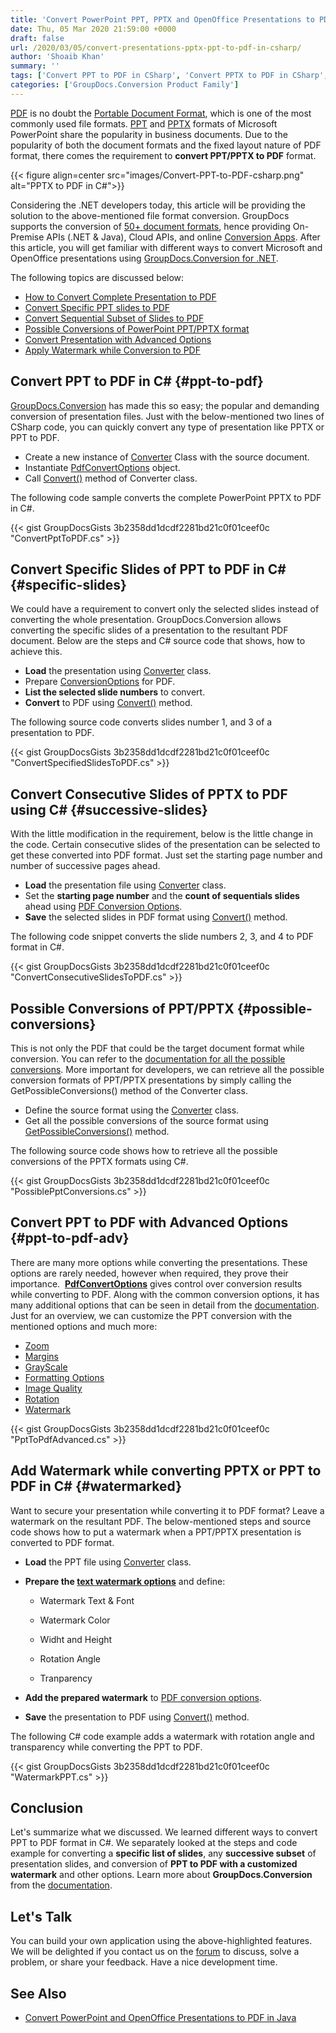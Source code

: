 ```yaml
---
title: 'Convert PowerPoint PPT, PPTX and OpenOffice Presentations to PDF in C#'
date: Thu, 05 Mar 2020 21:59:00 +0000
draft: false
url: /2020/03/05/convert-presentations-pptx-ppt-to-pdf-in-csharp/
author: 'Shoaib Khan'
summary: ''
tags: ['Convert PPT to PDF in CSharp', 'Convert PPTX to PDF in CSharp', 'CSharp PPT to PDF', 'CSharp PPTX to PDF', ]
categories: ['GroupDocs.Conversion Product Family']
---
```


[PDF](https://wiki.fileformat.com/view/pdf/) is no doubt the [Portable Document Format](https://en.wikipedia.org/wiki/PDF), which is one of the most commonly used file formats. [PPT](https://wiki.fileformat.com/presentation/ppt/) and [PPTX](https://wiki.fileformat.com/presentation/pptx/) formats of Microsoft PowerPoint share the popularity in business documents. Due to the popularity of both the document formats and the fixed layout nature of PDF format, there comes the requirement to **convert PPT/PPTX to PDF** format.



{{< figure align=center src="images/Convert-PPT-to-PDF-csharp.png" alt="PPTX to PDF in C#">}}


Considering the .NET developers today, this article will be providing the solution to the above-mentioned file format conversion. GroupDocs supports the conversion of [50+ document formats](https://docs.groupdocs.com/conversion/net/supported-document-formats/), hence providing On-Premise APIs (.NET & Java), Cloud APIs, and online [Conversion Apps](https://products.groupdocs.app/conversion/family). After this article, you will get familiar with different ways to convert Microsoft and OpenOffice presentations using [GroupDocs.Conversion for .NET](https://products.groupdocs.com/conversion/net).

The following topics are discussed below:

*   [How to Convert Complete Presentation to PDF](#ppt-to-pdf)
*   [Convert Specific PPT slides to PDF](#specific-slides)
*   [Convert Sequential Subset of Slides to PDF](#successive-slides)
*   [Possible Conversions of PowerPoint PPT/PPTX format](#possible-conversions)
*   [Convert Presentation with Advanced Options](#ppt-to-pdf-adv)
*   [Apply Watermark while Conversion to PDF](#watermarked)

## Convert PPT to PDF in C# {#ppt-to-pdf}

[GroupDocs.Conversion](https://products.groupdocs.com/conversion) has made this so easy; the popular and demanding conversion of presentation files. Just with the below-mentioned two lines of CSharp code, you can quickly convert any type of presentation like PPTX or PPT to PDF.

*   Create a new instance of [Converter](https://apireference.groupdocs.com/net/conversion/groupdocs.conversion/converter) Class with the source document.
*   Instantiate [PdfConvertOptions](https://apireference.groupdocs.com/net/conversion/groupdocs.conversion.options.convert/pdfconvertoptions) object.
*   Call [Convert()](https://apireference.groupdocs.com/net/conversion/groupdocs.conversion/converter/methods/convert/2) method of Converter class.

The following code sample converts the complete PowerPoint PPTX to PDF in C#.

{{< gist GroupDocsGists 3b2358dd1dcdf2281bd21c0f01ceef0c "ConvertPptToPDF.cs" >}}

## Convert Specific Slides of PPT to PDF in C# {#specific-slides}

We could have a requirement to convert only the selected slides instead of converting the whole presentation. GroupDocs.Conversion allows converting the specific slides of a presentation to the resultant PDF document. Below are the steps and C# source code that shows, how to achieve this.

*   **Load** the presentation using [Converter](https://apireference.groupdocs.com/conversion/net/groupdocs.conversion/converter) class.
*   Prepare [ConversionOptions](https://apireference.groupdocs.com/conversion/net/groupdocs.conversion.options.convert/pdfconvertoptions) for PDF.
*   **List the selected slide numbers** to convert.
*   **Convert** to PDF using [Convert()](https://apireference.groupdocs.com/conversion/net/groupdocs.conversion/converter/methods/convert/index) method.

The following source code converts slides number 1, and 3 of a presentation to PDF.

{{< gist GroupDocsGists 3b2358dd1dcdf2281bd21c0f01ceef0c "ConvertSpecifiedSlidesToPDF.cs" >}}

## Convert Consecutive Slides of PPTX to PDF using C# {#successive-slides}

With the little modification in the requirement, below is the little change in the code. Certain consecutive slides of the presentation can be selected to get these converted into PDF format. Just set the starting page number and number of successive pages ahead.

*   **Load** the presentation file using [Converter](https://apireference.groupdocs.com/conversion/net/groupdocs.conversion/converter) class.
*   Set the **starting page number** and the **count of sequentials slides** ahead using [PDF Conversion Options](https://apireference.groupdocs.com/conversion/net/groupdocs.conversion.options.convert/pdfconvertoptions).
*   **Save** the selected slides in PDF format using [Convert()](https://apireference.groupdocs.com/conversion/net/groupdocs.conversion/converter/methods/convert/index) method.

The following code snippet converts the slide numbers 2, 3, and 4 to PDF format in C#.

{{< gist GroupDocsGists 3b2358dd1dcdf2281bd21c0f01ceef0c "ConvertConsecutiveSlidesToPDF.cs" >}}

## Possible Conversions of PPT/PPTX {#possible-conversions}

This is not only the PDF that could be the target document format while conversion. You can refer to the [documentation for all the possible conversions](https://docs.groupdocs.com/conversion/net/supported-document-formats/). More important for developers, we can retrieve all the possible conversion formats of PPT/PPTX presentations by simply calling the GetPossibleConversions() method of the Converter class.

*   Define the source format using the [Converter](https://apireference.groupdocs.com/conversion/net/groupdocs.conversion/converter) class.
*   Get all the possible conversions of the source format using [GetPossibleConversions()](https://apireference.groupdocs.com/conversion/net/groupdocs.conversion/converter/methods/getpossibleconversions/index) method.

The following source code shows how to retrieve all the possible conversions of the PPTX formats using C#.

{{< gist GroupDocsGists 3b2358dd1dcdf2281bd21c0f01ceef0c "PossiblePptConversions.cs" >}}

## Convert PPT to PDF with Advanced Options {#ppt-to-pdf-adv}

There are many more options while converting the presentations. These options are rarely needed, however when required, they prove their importance.  [**PdfConvertOptions**](https://apireference.groupdocs.com/net/conversion/groupdocs.conversion.options.convert/pdfconvertoptions) gives control over conversion results while converting to PDF. Along with the common conversion options, it has many additional options that can be seen in detail from the [documentation](https://docs.groupdocs.com/conversion/net/convert-to-pdf-with-advanced-options/#ConverttoPDFwithadvancedoptions-PdfOptions). Just for an overview, we can customize the PPT conversion with the mentioned options and much more:

*   [Zoom](https://apireference.groupdocs.com/net/conversion/groupdocs.conversion.options.convert/pdfoptions/properties/zoom)
*   [Margins](https://apireference.groupdocs.com/net/conversion/groupdocs.conversion.options.convert/pdfconvertoptions/properties/marginleft)
*   [GrayScale](https://apireference.groupdocs.com/net/conversion/groupdocs.conversion.options.convert/pdfoptions/properties/grayscale)
*   [Formatting Options](https://docs.groupdocs.com/display/conversionnet/Convert+to+PDF+with+advanced+options#ConverttoPDFwithadvancedoptions-PdfFormattingOptions)
*   [Image Quality](https://apireference.groupdocs.com/net/conversion/groupdocs.conversion.options.convert/pdfoptimizationoptions/properties/imagequality)
*   [Rotation](https://apireference.groupdocs.com/net/conversion/groupdocs.conversion.options.convert/pdfconvertoptions/properties/rotate)
*   [Watermark](https://apireference.groupdocs.com/conversion/net)

{{< gist GroupDocsGists 3b2358dd1dcdf2281bd21c0f01ceef0c "PptToPdfAdvanced.cs" >}}

## Add Watermark while converting PPTX or PPT to PDF in C# {#watermarked}

Want to secure your presentation while converting it to PDF format? Leave a watermark on the resultant PDF. The below-mentioned steps and source code shows how to put a watermark when a PPT/PPTX presentation is converted to PDF format.

*   **Load** the PPT file using [Converter](https://apireference.groupdocs.com/conversion/net/groupdocs.conversion/converter) class.
*   **Prepare the [text watermark options](https://apireference.groupdocs.com/conversion/net/groupdocs.conversion.options.convert/watermarktextoptions)** and define:
    
    *   Watermark Text & Font
    
    *   Watermark Color
    *   Widht and Height
    *   Rotation Angle
    *   Tranparency
*   **Add the prepared watermark** to [PDF conversion options](https://apireference.groupdocs.com/conversion/net/groupdocs.conversion.options.convert/pdfconvertoptions).
*   **Save** the presentation to PDF using [Convert()](https://apireference.groupdocs.com/conversion/net/groupdocs.conversion/converter/methods/convert/index) method.

The following C# code example adds a watermark with rotation angle and transparency while converting the PPT to PDF.

{{< gist GroupDocsGists 3b2358dd1dcdf2281bd21c0f01ceef0c "WatermarkPPT.cs" >}}

## Conclusion

Let's summarize what we discussed. We learned different ways to convert PPT to PDF format in C#. We separately looked at the steps and code example for converting a **specific list of slides**, any **successive subset** of presentation slides, and conversion of **PPT to PDF with a customized watermark** and other options. Learn more about **GroupDocs.Conversion** from the [documentation](https://docs.groupdocs.com/conversion/net/).

## Let's Talk

You can build your own application using the above-highlighted features. We will be delighted if you contact us on the [forum](https://forum.groupdocs.com/c/conversion) to discuss, solve a problem, or share your feedback. Have a nice development time.

## See Also

*   [Convert PowerPoint and OpenOffice Presentations to PDF in Java](https://blog.groupdocs.com/2021/02/15/convert-presentations-odp-pptx-ppt-to-pdf-in-java/)




